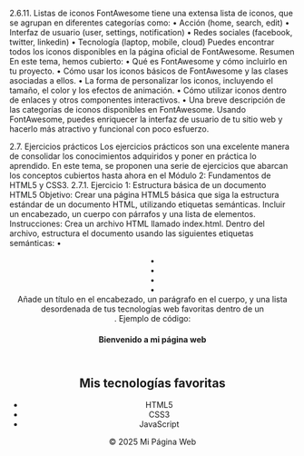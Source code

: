 2.6.11. Listas de iconos
FontAwesome tiene una extensa lista de iconos, que se agrupan en diferentes categorías como:
•	Acción (home, search, edit)
•	Interfaz de usuario (user, settings, notification)
•	Redes sociales (facebook, twitter, linkedin)
•	Tecnología (laptop, mobile, cloud)
Puedes encontrar todos los iconos disponibles en la página oficial de FontAwesome.
Resumen
En este tema, hemos cubierto:
•	Qué es FontAwesome y cómo incluirlo en tu proyecto.
•	Cómo usar los iconos básicos de FontAwesome y las clases asociadas a ellos.
•	La forma de personalizar los iconos, incluyendo el tamaño, el color y los efectos de animación.
•	Cómo utilizar iconos dentro de enlaces y otros componentes interactivos.
•	Una breve descripción de las categorías de iconos disponibles en FontAwesome.
Usando FontAwesome, puedes enriquecer la interfaz de usuario de tu sitio web y hacerlo más atractivo y funcional con poco esfuerzo.

2.7. Ejercicios prácticos
Los ejercicios prácticos son una excelente manera de consolidar los conocimientos adquiridos y poner en práctica lo aprendido. En este tema, se proponen una serie de ejercicios que abarcan los conceptos cubiertos hasta ahora en el Módulo 2: Fundamentos de HTML5 y CSS3.
2.7.1. Ejercicio 1: Estructura básica de un documento HTML5
Objetivo: Crear una página HTML5 básica que siga la estructura estándar de un documento HTML, utilizando etiquetas semánticas. Incluir un encabezado, un cuerpo con párrafos y una lista de elementos. 
Instrucciones:
Crea un archivo HTML llamado index.html.
Dentro del archivo, estructura el documento usando las siguientes etiquetas semánticas:
•	<header>
•	<main>
•	<article>
•	<section>
•	<footer>
Añade un título en el encabezado, un parágrafo en el cuerpo, y una lista desordenada de tus tecnologías web favoritas dentro de un <section>.
Ejemplo de código:
<!DOCTYPE html>
<html lang="es">
<head>
    <meta charset="UTF-8">
    <meta name="viewport" content="width=device-width, initial-scale=1.0">
    <title>Mi Página Web</title>
</head>
<body>
<header>
    <h1>Bienvenido a mi página web</h1>
</header>
<main>
    <section>
        <h2>Mis tecnologías favoritas</h2>
        <ul>
            <li>HTML5</li>
            <li>CSS3</li>
            <li>JavaScript</li>
        </ul>
    </section>
</main>
<footer>
    <p>&copy; 2025 Mi Página Web</p>
</footer>
</body>
</html>